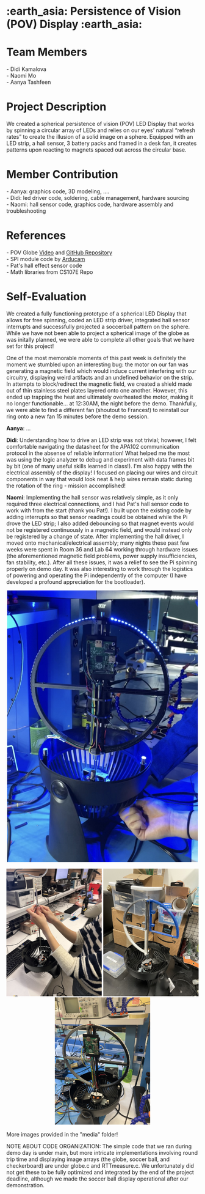 <h1> :earth_asia:  Persistence of Vision (POV) Display  :earth_asia: </h1>

<h1> Team Members </h1>
- Didi Kamalova <br>
- Naomi Mo <br>
- Aanya Tashfeen <br>

<h1> Project Description </h1>
We created a spherical persistence of vision (POV) LED Display that works by spinning a circular array of LEDs and relies on our eyes' natural “refresh rates” to create the illusion of a solid image on a sphere. Equipped with an LED strip, a hall sensor, 3 battery packs and framed in a desk fan, it creates patterns upon reacting to magnets spaced out across the circular base.

<h1> Member Contribution </h1>
- Aanya: graphics code, 3D modeling, .... <br>
- Didi: led driver code, soldering, cable management, hardware sourcing <br>
- Naomi: hall sensor code, graphics code, hardware assembly and troubleshooting <br>

<h1> References </h1>
- POV Globe <a href="https://www.youtube.com/watch?v=E4yqSw38R_Q&t=178s">Video</a> and <a href="https://github.com/rottaca/PovGlobe.git">GitHub Repository </a> <br>
- SPI module code by <a href="https://github.com/cs107e/cs107e.github.io/blob/25d6d0b08f8accd1bdcaf4e400c9574a3f2c0dcf/lectures/Sensors/code/arducam/spi.c">Arducam</a> <br>
- Pat's hall effect sensor code <br>
- Math libraries from CS107E Repo <br>

<h1> Self-Evaluation </h1>
<p> We created a fully functioning prototype of a spherical LED Display that allows for free spinning, coded an LED strip driver, integrated hall sensor interrupts and successfully projected a soccerball pattern on the sphere. While we have not been able to project a spherical image of the globe as was initally planned, we were able to complete all other goals that we have set for this project! </p>

One of the most memorable moments of this past week is definitely the moment we stumbled upon an interesting bug: the motor on our fan was generating a magnetic field which would induce current interfering with our circuitry, displaying weird artifacts and an undefined behavior on the strip. In attempts to block/redirect the magnetic field, we created a shield made out of thin stainless steel plates layered onto one another. However, this ended up trapping the heat and ultimately overheated the motor, making it no longer functionable... at 12:30AM, the night before the demo. Thankfully, we were able to find a different fan (shoutout to Frances!) to reinstall our ring onto a new fan 15 minutes before the demo session.


**Aanya**: ... 


**Didi**: Understanding how to drive an LED strip was not trivial; however, I felt comfortable navigating the datasheet for the APA102 communication protocol in the absense of reliable information! What helped me the most was using the logic analyzer to debug and experiment with data frames bit by bit (one of many useful skills learned in class!). I'm also happy with the electrical assembly of the display! I focused on placing our wires and circuit components in way that would look neat & help wires remain static during the rotation of the ring - mission accomplished!


**Naomi**: Implementing the hall sensor was relatively simple, as it only required three electrical connections, and I had Pat's hall sensor code to work with from the start (thank you Pat!). I built upon the existing code by adding interrupts so that sensor readings could be obtained while the Pi drove the LED strip; I also added debouncing so that magnet events would not be registered continuously in a magnetic field, and would instead only be registered by a change of state. After implementing the hall driver, I moved onto mechanical/electrical assembly; many nights these past few weeks were spent in Room 36 and Lab 64 working through hardware issues (the aforementioned magnetic field problems, power supply insufficiencies, fan stability, etc.). After all these issues, it was a relief to see the Pi spinning properly on demo day. It was also interesting to work through the logistics of powering and operating the Pi independently of the computer (I have developed a profound appreciation for the bootloader).

<p align="center">
  <img src="media/IMG_8513.jpg" title="LED Display" width = "500">
</p>
<p align="center">
  <img src="media/IMG_1285.JPG" title="LED Display" width = "250">
  <img src="media/IMG_8415.jpg" title="LED Display" width = "250">
  <img src="media/IMG_8499.jpg" title="LED Display" width = "250">
</p>


More images provided in the "media" folder!

NOTE ABOUT CODE ORGANIZATION:
The simple code that we ran during demo day is under main, but more intricate implementations involving round trip time and displaying image arrays (the globe, soccer ball, and checkerboard) are under globe.c and RTTmeasure.c. We unfortunately did not get these to be fully optimized and integrated by the end of the project deadline, although we made the soccer ball display operational after our demonstration.
